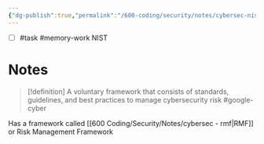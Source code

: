 ```yaml
---
{"dg-publish":true,"permalink":"/600-coding/security/notes/cybersec-nist-cybersecurity-framework/","tags":["CyberSecurity"]}
---
```


- [ ] #task #memory-work  NIST
# Notes
> [!definition] 
> A voluntary framework that consists of standards, guidelines, and best practices to manage cybersecurity risk #google-cyber 


Has a framework called [[600 Coding/Security/Notes/cybersec - rmf\|RMF]] or Risk Management Framework


